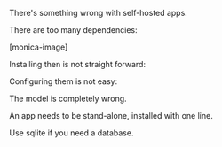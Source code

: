 

There's something wrong with self-hosted apps.

There are too many dependencies:

[monica-image]

Installing then is not straight forward:

Configuring them is not easy:


The model is completely wrong.

An app needs to be stand-alone, installed with one line.

Use sqlite if you need a database.
